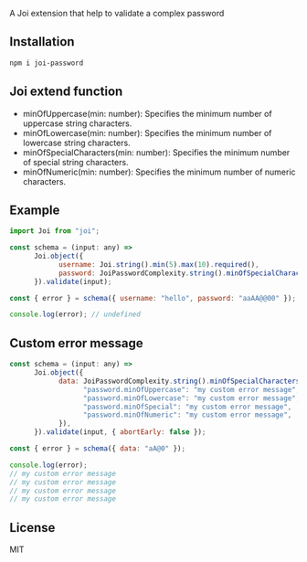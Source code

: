 A Joi extension that help to validate a complex password

## Installation

```sh
npm i joi-password
```

## Joi extend function

- minOfUppercase(min: number): Specifies the minimum number of uppercase string characters.
- minOfLowercase(min: number): Specifies the minimum number of lowercase string characters.
- minOfSpecialCharacters(min: number): Specifies the minimum number of special string characters.
- minOfNumeric(min: number): Specifies the minimum number of numeric characters.

## Example

```javascript
import Joi from "joi";

const schema = (input: any) =>
      Joi.object({
            username: Joi.string().min(5).max(10).required(),
            password: JoiPasswordComplexity.string().minOfSpecialCharacters(2).minOfLowercase(2).minOfUppercase(2).minOfNumeric(2).required(),
      }).validate(input);

const { error } = schema({ username: "hello", password: "aaAA@@00" });

console.log(error); // undefined
```

## Custom error message

```javascript
const schema = (input: any) =>
      Joi.object({
            data: JoiPasswordComplexity.string().minOfSpecialCharacters(2).minOfLowercase(2).minOfUppercase(2).minOfNumeric(2).messages({
                  "password.minOfUppercase": "my custom error message",
                  "password.minOfLowercase": "my custom error message",
                  "password.minOfSpecial": "my custom error message",
                  "password.minOfNumeric": "my custom error message",
            }),
      }).validate(input, { abortEarly: false });

const { error } = schema({ data: "aA@0" });

console.log(error);
// my custom error message
// my custom error message
// my custom error message
// my custom error message
```

## License

MIT
